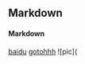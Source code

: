 ## Markdown
#### Markdown
[baidu](https://www.baidu.com)
[gotohhh](https://github.com/gtwilson8921/gtwilsona/blob/main/hhh.md)
![pic](
